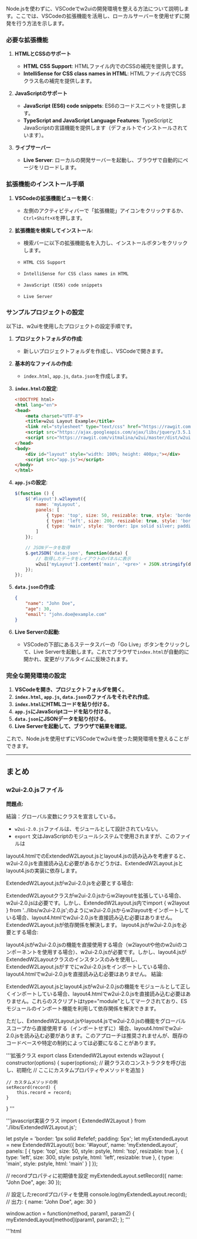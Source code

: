 Node.jsを使わずに、VSCodeでw2uiの開発環境を整える方法について説明します。ここでは、VSCodeの拡張機能を活用し、ローカルサーバーを使用せずに開発を行う方法を示します。

### 必要な拡張機能

1. **HTMLとCSSのサポート**
   - **HTML CSS Support**: HTMLファイル内でのCSSの補完を提供します。
   - **IntelliSense for CSS class names in HTML**: HTMLファイル内でCSSクラス名の補完を提供します。

2. **JavaScriptのサポート**
   - **JavaScript (ES6) code snippets**: ES6のコードスニペットを提供します。
   - **TypeScript and JavaScript Language Features**: TypeScriptとJavaScriptの言語機能を提供します（デフォルトでインストールされています）。

3. **ライブサーバー**
   - **Live Server**: ローカルの開発サーバーを起動し、ブラウザで自動的にページをリロードします。

### 拡張機能のインストール手順

1. **VSCodeの拡張機能ビューを開く**:
   - 左側のアクティビティバーで「拡張機能」アイコンをクリックするか、`Ctrl+Shift+X`を押します。

2. **拡張機能を検索してインストール**:
   - 検索バーに以下の拡張機能名を入力し、インストールボタンをクリックします。

   - `HTML CSS Support`
   - `IntelliSense for CSS class names in HTML`
   - `JavaScript (ES6) code snippets`
   - `Live Server`

### サンプルプロジェクトの設定

以下は、w2uiを使用したプロジェクトの設定手順です。

1. **プロジェクトフォルダの作成**:
   - 新しいプロジェクトフォルダを作成し、VSCodeで開きます。

2. **基本的なファイルの作成**:
   - `index.html`, `app.js`, `data.json`を作成します。

3. **`index.html`の設定**:

   ```html
   <!DOCTYPE html>
   <html lang="en">
   <head>
       <meta charset="UTF-8">
       <title>w2ui Layout Example</title>
       <link rel="stylesheet" type="text/css" href="https://rawgit.com/vitmalina/w2ui/master/dist/w2ui.min.css" />
       <script src="https://ajax.googleapis.com/ajax/libs/jquery/3.5.1/jquery.min.js"></script>
       <script src="https://rawgit.com/vitmalina/w2ui/master/dist/w2ui.min.js"></script>
   </head>
   <body>
       <div id="layout" style="width: 100%; height: 400px;"></div>
       <script src="app.js"></script>
   </body>
   </html>
   ```

4. **`app.js`の設定**:

   ```javascript
   $(function () {
       $('#layout').w2layout({
           name: 'myLayout',
           panels: [
               { type: 'top', size: 50, resizable: true, style: 'border: 1px solid silver; padding: 5px;', content: 'Top Panel' },
               { type: 'left', size: 200, resizable: true, style: 'border: 1px solid silver; padding: 5px;', content: 'Left Panel' },
               { type: 'main', style: 'border: 1px solid silver; padding: 5px;', content: 'Main Panel' }
           ]
       });

       // JSONデータを取得
       $.getJSON('data.json', function(data) {
           // 取得したデータをレイアウトのパネルに表示
           w2ui['myLayout'].content('main', '<pre>' + JSON.stringify(data, null, 2) + '</pre>');
       });
   });
   ```

5. **`data.json`の作成**:

   ```json
   {
       "name": "John Doe",
       "age": 30,
       "email": "john.doe@example.com"
   }
   ```

6. **Live Serverの起動**:
   - VSCodeの下部にあるステータスバーの「Go Live」ボタンをクリックして、Live Serverを起動します。これでブラウザで`index.html`が自動的に開かれ、変更がリアルタイムに反映されます。

### 完全な開発環境の設定

1. **VSCodeを開き、プロジェクトフォルダを開く**。
2. **`index.html`, `app.js`, `data.json`のファイルをそれぞれ作成**。
3. **`index.html`にHTMLコードを貼り付ける**。
4. **`app.js`にJavaScriptコードを貼り付ける**。
5. **`data.json`にJSONデータを貼り付ける**。
6. **Live Serverを起動して、ブラウザで結果を確認**。

これで、Node.jsを使用せずにVSCodeでw2uiを使った開発環境を整えることができます。

---

## まとめ

### w2ui-2.0.jsファイル
**問題点:** 




結論：グローバル変数にクラスを宣言している。


- `w2ui-2.0.js`ファイルは、モジュールとして設計されていない。
- `export` 文はJavaScriptのモジュールシステムで使用されますが、このファイルは


layout4.htmlでのExtendedW2Layout.jsとlayout4.jsの読み込みを考慮すると、w2ui-2.0.jsを直接読み込む必要があるかどうかは、ExtendedW2Layout.jsとlayout4.jsの実装に依存します。

ExtendedW2Layout.jsがw2ui-2.0.jsを必要とする場合:

ExtendedW2Layoutクラスがw2ui-2.0.jsからw2layoutを拡張している場合、w2ui-2.0.jsは必要です。しかし、ExtendedW2Layout.js内でimport { w2layout } from '../libs/w2ui-2.0.js';のようにw2ui-2.0.jsからw2layoutをインポートしている場合、layout4.htmlでw2ui-2.0.jsを直接読み込む必要はありません。ExtendedW2Layout.jsが依存関係を解決します。
layout4.jsがw2ui-2.0.jsを必要とする場合:

layout4.jsがw2ui-2.0.jsの機能を直接使用する場合（w2layoutや他のw2uiのコンポーネントを使用する場合）、w2ui-2.0.jsが必要です。しかし、layout4.jsがExtendedW2Layoutクラスのインスタンスのみを使用し、ExtendedW2Layout.jsがすでにw2ui-2.0.jsをインポートしている場合、layout4.htmlでw2ui-2.0.jsを直接読み込む必要はありません。
結論:

ExtendedW2Layout.jsとlayout4.jsがw2ui-2.0.jsの機能をモジュールとして正しくインポートしている場合、layout4.htmlでw2ui-2.0.jsを直接読み込む必要はありません。これらのスクリプトはtype="module"としてマークされており、ESモジュールのインポート機能を利用して依存関係を解決できます。

ただし、ExtendedW2Layout.jsやlayout4.jsでw2ui-2.0.jsの機能をグローバルスコープから直接使用する（インポートせずに）場合、layout4.htmlでw2ui-2.0.jsを読み込む必要があります。このアプローチは推奨されませんが、既存のコードベースや特定の制約によっては必要になることがあります。




'''拡張クラス
export class ExtendedW2Layout extends w2layout {
    constructor(options) {
        super(options); // 親クラスのコンストラクタを呼び出し、初期化
        // ここにカスタムプロパティやメソッドを追加
    }

    // カスタムメソッドの例
    setRecord(record) {
        this.record = record;
    }
}
'''


'''javascript実装クラス
import { ExtendedW2Layout } from './libs/ExtendedW2Layout.js';

let pstyle = 'border: 1px solid #efefef; padding: 5px';
let myExtendedLayout = new ExtendedW2Layout({
    box: '#layout',
    name: 'myExtendedLayout',
    panels: [
        { type: 'top', size: 50, style: pstyle, html: 'top', resizable: true },
        { type: 'left', size: 300, style: pstyle, html: 'left', resizable: true },
        { type: 'main', style: pstyle, html: 'main' }
    ]
});

// recordプロパティに初期値を設定
myExtendedLayout.setRecord({
    name: "John Doe",
    age: 30
});

// 設定したrecordプロパティを使用
console.log(myExtendedLayout.record); // 出力: { name: "John Doe", age: 30 }

window.action = function(method, param1, param2) {
    myExtendedLayout[method](param1, param2);
};
'''

'''html
<!DOCTYPE html>
<html lang="en">
<head>
    <meta charset="UTF-8">
    <title>w2ui Layout and Form Example</title>
    <link rel="stylesheet" type="text/css" href="https://rawgit.com/vitmalina/w2ui/master/dist/w2ui.min.css" />
    <script src="https://ajax.googleapis.com/ajax/libs/jquery/3.5.1/jquery.min.js"></script>
    <script src="../js/libs/w2ui-2.0.js"></script>
    <script src="../js/app.js"></script> <!-- パスを修正 -->
</head>
<body>
    <div id="layout" style="width: 100%; height: 100vh;"></div>
</body>
</html>
'''


クラス追加

w2fieldを継承したカスタムタイプを別ファイルに作成し、プラグインとして利用する方法を説明します。この方法を用いることで、w2fieldをベースにしたカスタムフィールドタイプを簡単に作成し、利用することができます。

### 手順

1. **カスタムフィールドクラスを作成**
2. **w2utils.extendを使用してカスタムフィールドタイプを追加**
3. **カスタムフィールドタイプをjQueryプラグインとして登録**
4. **レイアウトやフォームで新しいフィールドタイプを使用**

### 1. カスタムフィールドクラスの作成

まず、カスタムフィールドクラスを定義し、それを`w2field`から継承します。このクラスは別ファイルに保存します。

#### `customField.js`

```javascript
class CustomCalendarField extends w2field {
    constructor(options) {
        super(options);
        this.type = 'calendar'; // カスタムタイプの名前を設定
        this.render();
    }

    render() {
        // カレンダー入力フィールドのHTML生成
        const inputHtml = `<input type="text" class="w2ui-input" readonly>`;
        $(this.el).html(inputHtml);

        // カレンダーの初期化とイベントバインド（jQuery UIのDatepickerを使用）
        $(this.el).find('input').datepicker({
            dateFormat: 'yy-mm-dd',
            onSelect: (dateText) => {
                $(this.el).find('input').val(dateText);
                if (typeof this.options.onChange === 'function') {
                    this.options.onChange(dateText);
                }
            }
        });
    }
}

// 必要なライブラリを読み込む
if (typeof jQuery !== 'undefined') {
    $.getScript("https://code.jquery.com/ui/1.12.1/jquery-ui.js", function() {
        $('head').append('<link rel="stylesheet" href="https://code.jquery.com/ui/1.12.1/themes/base/jquery-ui.css" type="text/css" />');
    });
}

export default CustomCalendarField;
```

### 2. w2utils.extendを使用してカスタムフィールドタイプを追加

次に、カスタムフィールドタイプを`w2field`に追加します。このコードも別ファイルに保存します。

#### `registerCustomField.js`

```javascript
import CustomCalendarField from './customField.js';

(function($) {
    // w2utils.extendを使ってw2fieldにカスタムフィールドタイプを追加
    w2utils.extend(w2field.prototype, {
        calendar: function(options) {
            return new CustomCalendarField(options);
        }
    });

    // カスタムフィールドタイプをw2fieldに登録
    w2field.types.calendar = 'calendar';

})(jQuery);
```

### 3. カスタムフィールドタイプをjQueryプラグインとして登録

カスタムフィールドタイプをjQueryプラグインとして登録するために、次のコードを使用します。

#### `main.js`

```javascript
import './registerCustomField.js';

$(function () {
    // w2layoutの設定
    $('#layout').w2layout({
        name: 'myLayout',
        panels: [
            { type: 'main', content: '' }
        ]
    });

    // フォームの設定
    $('#form').w2form({
        name: 'myForm',
        fields: [
            { field: 'calendarField', type: 'calendar', required: true, html: { caption: 'Select Date' }, options: { onChange: function(date) { alert('Date selected: ' + date); } } }
        ],
        actions: {
            save: function () {
                this.save(function (data) {
                    if (data.status == 'success') {
                        w2alert('Saved successfully');
                    }
                });
            }
        }
    });

    // レイアウトのメインパネルにフォームを追加
    w2ui['myLayout'].content('main', '<div id="formContainer"></div>');

    // フォームのレンダリング
    $('#formContainer').w2render('myForm');
});
```

### 4. 必要なファイルをインクルードする

HTMLファイルで必要なJavaScriptファイルをインクルードします。

#### `index.html`

```html
<!DOCTYPE html>
<html lang="en">
<head>
    <meta charset="UTF-8">
    <meta name="viewport" content="width=device-width, initial-scale=1.0">
    <title>Custom Field Example</title>
    <script src="https://code.jquery.com/jquery-3.6.0.min.js"></script>
    <script src="path/to/w2ui.js"></script>
    <script type="module" src="path/to/main.js"></script>
    <link rel="stylesheet" href="path/to/w2ui.css">
</head>
<body>
    <div id="layout"></div>
    <div id="form"></div>
</body>
</html>
```

### まとめ

この手順を実行することで、w2fieldを継承したカスタムフィールドタイプを別ファイルで作成し、それをjQueryプラグインとして利用することができます。これにより、カスタムフィールドタイプを簡単に再利用し、他のプロジェクトでも活用することが可能になります。


`w2ui.js`とES6モジュール版（ECMAScriptモジュール版）の違いについて説明します。

### 通常のJavaScript版 (`w2ui.js`)

- **jQuery依存**: `w2ui.js`はjQueryに依存しており、jQueryプラグインとして動作します。例えば、`$.fn.w2grid`や`$.fn.w2form`など、jQueryオブジェクトにメソッドを追加しています。
- **グローバル変数の登録**: 必要に応じて、`w2ui`や`w2utils`などのオブジェクトをグローバル変数として登録します。これにより、プロジェクト内のどこからでもこれらのオブジェクトにアクセスできます。
- **非モジュール化**: 通常のJavaScriptファイルとして読み込まれるため、ファイル内のすべてのコードがグローバルスコープに影響を与えます。
- **互換性**: `CommonJS`や`AMD`モジュールシステムとも互換性があります。これにより、Node.jsやRequireJSなどの環境でも使用できます。

### ES6モジュール版 (`w2ui.esm.js`など)

- **モジュール依存**: ES6モジュール版はjQueryに依存せず、ES6の`import`と`export`構文を使用してモジュール間の依存関係を管理します。これにより、よりモダンなJavaScript開発環境に適しています。
- **モジュールスコープ**: 各モジュールは独自のスコープを持ち、グローバルスコープを汚染しません。必要な機能を個別にインポートして使用します。
- **利便性**: 他のモジュールから必要な機能だけをインポートできるため、パフォーマンスとコードの読みやすさが向上します。

### 比較

- **依存関係**:
  - 通常のJavaScript版: jQueryに依存。
  - ES6モジュール版: jQueryに依存せず、ES6の標準モジュールシステムに依存。

- **スコープ**:
  - 通常のJavaScript版: グローバルスコープを汚染する可能性がある。
  - ES6モジュール版: モジュールスコープ内に限定され、グローバルスコープを汚染しない。

- **使用方法**:
  - 通常のJavaScript版: `<script>`タグで読み込み、グローバル変数として使用。
  - ES6モジュール版: `import`構文を使用して必要なモジュールを読み込み。

### 具体例

#### 通常のJavaScript版
```html
<script src="path/to/jquery.js"></script>
<script src="path/to/w2ui.js"></script>
<script>
$(function() {
    $('#myGrid').w2grid({
        name: 'myGrid',
        columns: [ /* columns */ ],
        records: [ /* records */ ]
    });
});
</script>
```

#### ES6モジュール版
```javascript
import { w2grid } from 'path/to/w2ui.esm.js';

const myGrid = new w2grid({
    name: 'myGrid',
    columns: [ /* columns */ ],
    records: [ /* records */ ]
});

myGrid.render(document.getElementById('myGrid'));
```

このように、ES6モジュール版はモダンなJavaScript開発環境での使用を前提としており、依存関係やスコープの管理が改善されています。プロジェクトの規模や使用する技術スタックに応じて、適切なバージョンを選択してください。



クラスの拡張を行いやすいのは、一般的にES6モジュール版です。その理由を以下に説明します。

### 1. ES6モジュール版の利点

- **クラス構文**: ES6モジュールはクラス構文をサポートしているため、既存のクラスを継承して新しいクラスを作成するのが容易です。
- **モジュールシステム**: ES6のインポート/エクスポート機能を利用して、特定のクラスをインポートし、そのクラスを継承して拡張することができます。
- **スコープ管理**: モジュールスコープが明確に分かれているため、グローバルスコープを汚染せずにクラスの拡張が可能です。

### 2. 通常のJavaScript版の利点と制約

- **プロトタイプベースの継承**: jQueryプラグインとしての`w2ui.js`は、プロトタイプベースの継承を使用する必要があります。これにより、クラスの拡張がやや複雑になります。
- **グローバルスコープ**: グローバルスコープに依存するため、他のスクリプトとの競合のリスクがあります。

### 具体的な例

#### ES6モジュール版でのクラス拡張

例えば、`w2grid`クラスを拡張する場合:

```javascript
// 既存のw2gridクラスをインポート
import { w2grid } from 'path/to/w2ui.esm.js';

// 新しいクラスを定義してw2gridを継承
class CustomGrid extends w2grid {
    constructor(options) {
        super(options);
        // カスタム初期化コード
    }

    // 新しいメソッドの追加
    customMethod() {
        console.log('This is a custom method.');
    }
}

// 使用例
const myGrid = new CustomGrid({
    name: 'myCustomGrid',
    columns: [ /* columns */ ],
    records: [ /* records */ ]
});

myGrid.customMethod();
myGrid.render(document.getElementById('myGrid'));
```

#### 通常のJavaScript版でのクラス拡張

例えば、`w2grid`クラスをプロトタイプベースで拡張する場合:

```javascript
// 既存のw2gridクラスを参照
const W2Grid = w2ui['grid'].prototype;

// 新しいクラスを定義してプロトタイプを継承
function CustomGrid(options) {
    W2Grid.constructor.call(this, options);
}

// プロトタイプチェーンの設定
CustomGrid.prototype = Object.create(W2Grid);
CustomGrid.prototype.constructor = CustomGrid;

// 新しいメソッドの追加
CustomGrid.prototype.customMethod = function() {
    console.log('This is a custom method.');
};

// 使用例
const myGrid = new CustomGrid({
    name: 'myCustomGrid',
    columns: [ /* columns */ ],
    records: [ /* records */ ]
});

myGrid.customMethod();
myGrid.render(document.getElementById('myGrid'));
```

### まとめ

- **ES6モジュール版**:
  - クラス構文を使った継承が容易
  - モジュールスコープで他のスクリプトとの競合を防止
  - コードの可読性と保守性が高い

- **通常のJavaScript版**:
  - プロトタイプベースの継承が必要
  - グローバルスコープに依存するため競合のリスクあり

したがって、クラスの拡張を行いやすいのはES6モジュール版です。
